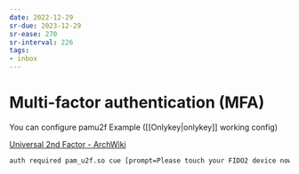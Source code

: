 ```yaml
---
date: 2022-12-29
sr-due: 2023-12-29
sr-ease: 270
sr-interval: 226
tags:
- inbox
---
```


# Multi-factor authentication (MFA)

You can configure pamu2f Example ([[Onlykey|onlykey]] working config)

[Universal 2nd Factor - ArchWiki](https://wiki.archlinux.org/title/Universal_2nd_Factor)

```sh
auth required pam_u2f.so cue [prompt=Please touch your FIDO2 device now] nodetect
```
